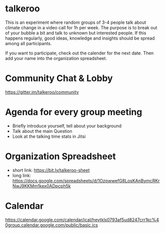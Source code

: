 # talkeroo

This is an experiment where random groups of 3-4 people talk about climate change in a video call for 1h per week. The purpose is to break out of your bubble a bit and talk to unknown but interested people. If this happens regularly, good ideas, knowledge and insights should be spread among all participants.

If you want to participate, check out the calender for the next date. Then add your name into the organization spreadsheet.

# Community Chat & Lobby
https://gitter.im/talkeroo/community

# Agenda for every group meeting
- Briefly introduce yourself, tell about your background
- Talk about the main Question
- Look at the talking time stats in Jitsi

# Organization Spreadsheet
- short link: https://bit.ly/talkeroo-sheet
- long link: https://docs.google.com/spreadsheets/d/1OzpwwefG8LosKAnBymcRKrNwJ9KKMm1kex0ADpcph5k


# Calendar
https://calendar.google.com/calendar/ical/hevtkls0793af5ud8247crr1kc%40group.calendar.google.com/public/basic.ics

